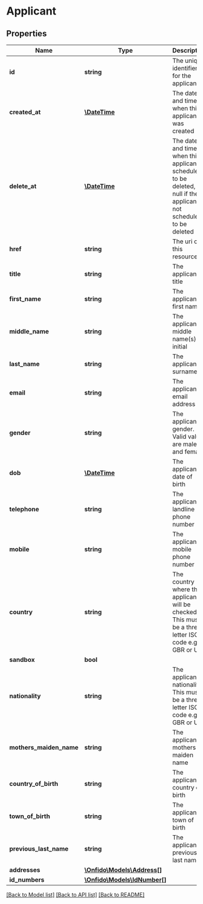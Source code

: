 # Applicant

## Properties
Name | Type | Description | Notes
------------ | ------------- | ------------- | -------------
**id** | **string** | The unique identifier for the applicant | [optional] 
**created_at** | [**\DateTime**](\DateTime.md) | The date and time when this applicant was created | [optional] 
**delete_at** | [**\DateTime**](\DateTime.md) | The date and time when this applicant is scheduled to be deleted, or null if the applicant is not scheduled to be deleted | [optional] 
**href** | **string** | The uri of this resource | [optional] 
**title** | **string** | The applicant’s title | [optional] 
**first_name** | **string** | The applicant’s first name | 
**middle_name** | **string** | The applicant’s middle name(s) or initial | [optional] 
**last_name** | **string** | The applicant’s surname | 
**email** | **string** | The applicant’s email address | [optional] 
**gender** | **string** | The applicant’s gender. Valid values are male and female | [optional] 
**dob** | [**\DateTime**](Date.md) | The applicant’s date of birth | [optional] 
**telephone** | **string** | The applicant’s landline phone number | [optional] 
**mobile** | **string** | The applicant’s mobile phone number | [optional] 
**country** | **string** | The country where this applicant will be checked. This must be a three-letter ISO code e.g. GBR or USA | [optional] 
**sandbox** | **bool** |  | [optional] 
**nationality** | **string** | The applicant&#39;s nationality. This must be a three-letter ISO code e.g. GBR or USA | [optional] 
**mothers_maiden_name** | **string** | The applicant’s mothers maiden name | [optional] 
**country_of_birth** | **string** | The applicant’s country of birth | [optional] 
**town_of_birth** | **string** | The applicant’s town of birth | [optional] 
**previous_last_name** | **string** | The applicant’s previous last name | [optional] 
**addresses** | [**\Onfido\Models\Address[]**](Address.md) |  | [optional] 
**id_numbers** | [**\Onfido\Models\IdNumber[]**](IdNumber.md) |  | [optional] 

[[Back to Model list]](../README.md#documentation-for-models) [[Back to API list]](../README.md#documentation-for-api-endpoints) [[Back to README]](../README.md)


